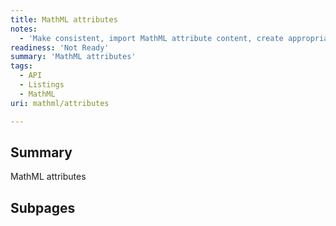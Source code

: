 ```yaml
---
title: MathML attributes
notes:
  - 'Make consistent, import MathML attribute content, create appropriate SMW Form, and create pages based on it.'
readiness: 'Not Ready'
summary: 'MathML attributes'
tags:
  - API
  - Listings
  - MathML
uri: mathml/attributes

---
```

## <span>Summary</span>

MathML attributes

## <span>Subpages</span>